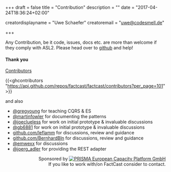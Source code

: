 +++
draft = false
title = "Contribution"
description = ""
date = "2017-04-24T18:36:24+02:00"

creatordisplayname = "Uwe Schaefer"
creatoremail = "uwe@codesmell.de"


+++

Any Contribution, be it code, issues, docs etc. are more than welcome if they comply with ASL2. Please head over to
[github](https://github.com/factcast/factcast) and help! 

#### Thank you

[Contributors](https://github.com/factcast/factcast/graphs/contributors) 

{{<ghcontributors
"https://api.github.com/repos/factcast/factcast/contributors?per_page=101" >}}

and also

* [@gregyoung](https://twitter.com/gregyoung) for teaching CQRS & ES
* [@martinfowler](https://twitter.com/martinfowler) for documenting the patterns
* [@joeclueless](https://twitter.com/joeclueless) for work on initial prototype & invaluable discussions 
* [@gb6881](https://twitter.com/gb6881) for work on initial prototype & invaluable discussions
* [github.com/leflamm](https://github.com/leflamm) for discussions, review and guidance
* [github.com/BernhardBln](https://github.com/BernhardBln) for discussions, review and guidance
* [@emwexx](https://twitter.com/emwexx) for discussions
* [@joerg_adler](https://twitter.com/joerg_adler) for providing the REST adapter



<div align="right">
Sponsored by <a href="https://www.prisma-capacity.eu/careers#job-offers"><img
align="bottom" alt="PRISMA European Capacity Platform GmbH" class="inline" src="/prisma.jpg"
/></a><br />   If you like to work with/on FactCast consider to
contact.</div>
